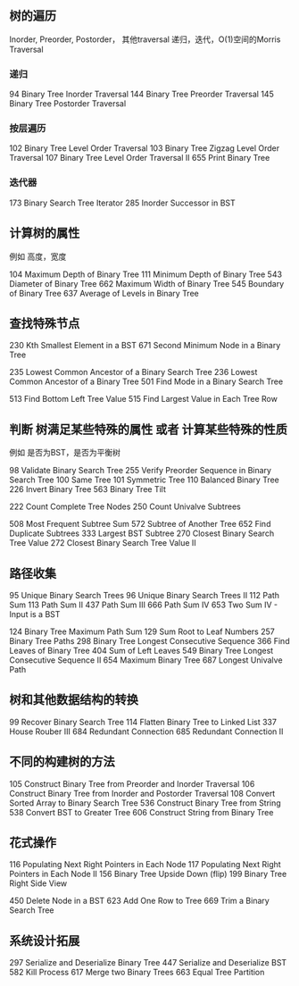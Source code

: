 ## 树的遍历
Inorder, Preorder, Postorder， 其他traversal
递归，迭代，O(1)空间的Morris Traversal

### 递归
94 Binary Tree Inorder Traversal
144 Binary Tree Preorder Traversal
145 Binary Tree Postorder Traversal

### 按层遍历
102 Binary Tree Level Order Traversal
103 Binary Tree Zigzag Level Order Traversal
107 Binary Tree Level Order Traversal II
655 Print Binary Tree

### 迭代器
173 Binary Search Tree Iterator
285 Inorder Successor in BST

## 计算树的属性

例如 高度，宽度

104 Maximum Depth of Binary Tree
111 Minimum Depth of Binary Tree
543 Diameter of Binary Tree
662 Maximum Width of Binary Tree
545 Boundary of Binary Tree
637 Average of Levels in Binary Tree

## 查找特殊节点
230 Kth Smallest Element in a BST
671 Second Minimum Node in a Binary Tree

235 Lowest Common Ancestor of a Binary Search Tree
236 Lowest Common Ancestor of a Binary Tree
501 Find Mode in a Binary Search Tree

513 Find Bottom Left Tree Value
515 Find Largest Value in Each Tree Row

## 判断 树满足某些特殊的属性 或者 计算某些特殊的性质
例如 是否为BST，是否为平衡树

98 Validate Binary Search Tree
255 Verify Preorder Sequence in Binary Search Tree
100 Same Tree
101 Symmetric Tree
110 Balanced Binary Tree
226 Invert Binary Tree
563 Binary Tree Tilt

222 Count Complete Tree Nodes
250 Count Univalve Subtrees

508 Most Frequent Subtree Sum
572 Subtree of Another Tree
652 Find Duplicate Subtrees
333 Largest BST Subtree
270 Closest Binary Search Tree Value
272 Closest Binary Search Tree Value II

## 路径收集

95 Unique Binary Search Trees
96 Unique Binary Search Trees II
112 Path Sum
113 Path Sum II
437 Path Sum III
666 Path Sum IV
653 Two Sum IV - Input is a BST

124 Binary Tree Maximum Path Sum
129 Sum Root to Leaf Numbers
257 Binary Tree Paths
298 Binary Tree Longest Consecutive Sequence
366 Find Leaves of Binary Tree
404 Sum of Left Leaves
549 Binary Tree Longest Consecutive Sequence II
654 Maximum Binary Tree
687 Longest Univalve Path

## 树和其他数据结构的转换

99 Recover Binary Search Tree
114 Flatten Binary Tree to Linked List
337 House Rouber III
684 Redundant Connection
685 Redundant Connection II

## 不同的构建树的方法

105 Construct Binary Tree from Preorder and Inorder Traversal
106 Construct Binary Tree from Inorder and Postorder Traversal
108 Convert Sorted Array to Binary Search Tree
536 Construct Binary Tree from String
538 Convert BST to Greater Tree
606 Construct String from Binary Tree

## 花式操作

116 Populating Next Right Pointers in Each Node
117 Populating Next Right Pointers in Each Node II
156 Binary Tree Upside Down (flip)
199 Binary Tree Right Side View

450 Delete Node in a BST
623 Add One Row to Tree
669 Trim a Binary Search Tree

## 系统设计拓展
297 Serialize and Deserialize Binary Tree
447 Serialize and Deserialize BST
582 Kill Process
617 Merge two Binary Trees
663 Equal Tree Partition
